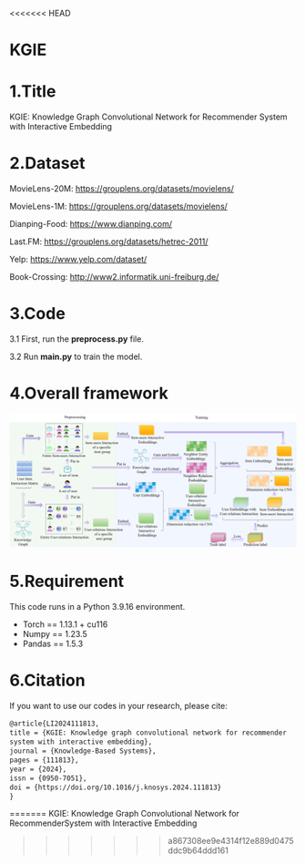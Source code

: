 <<<<<<< HEAD
# KGIE

# 1.Title

KGIE: Knowledge Graph Convolutional Network for Recommender System with Interactive Embedding

# 2.Dataset

MovieLens-20M: https://grouplens.org/datasets/movielens/

MovieLens-1M: https://grouplens.org/datasets/movielens/

Dianping-Food: https://www.dianping.com/

Last.FM: https://grouplens.org/datasets/hetrec-2011/

Yelp: https://www.yelp.com/dataset/

Book-Crossing: http://www2.informatik.uni-freiburg.de/

# 3.Code

3.1 First, run the  __preprocess.py__ file.

3.2 Run __main.py__ to train the model.

# 4.Overall framework

![PNG](/Overall_Architecture.png)

# 5.Requirement

This code runs in a Python 3.9.16 environment.

* Torch == 1.13.1 + cu116
* Numpy == 1.23.5
* Pandas == 1.5.3

# 6.Citation

If you want to use our codes in your research, please cite:

```
@article{LI2024111813,
title = {KGIE: Knowledge graph convolutional network for recommender system with interactive embedding},
journal = {Knowledge-Based Systems},
pages = {111813},
year = {2024},
issn = {0950-7051},
doi = {https://doi.org/10.1016/j.knosys.2024.111813}
}
```

=======
KGIE: Knowledge Graph Convolutional Network for RecommenderSystem with Interactive Embedding
>>>>>>> a867308ee9e4314f12e889d0475ddc9b64ddd161
